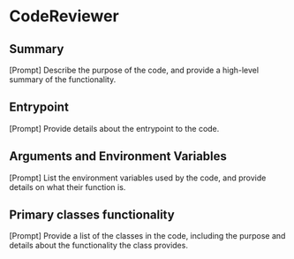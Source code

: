 # CodeReviewer

## Summary
[Prompt] Describe the purpose of the code, and provide a high-level summary of the functionality.

## Entrypoint
[Prompt] Provide details about the entrypoint to the code.

## Arguments and Environment Variables
[Prompt] List the environment variables used by the code, and provide details on what their function is.

## Primary classes functionality
[Prompt] Provide a list of the classes in the code, including the purpose and details about the functionality the class provides.